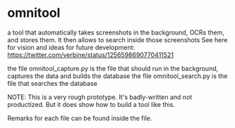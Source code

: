 # omnitool
a tool that automatically takes screenshots in the background, OCRs them, and stores them. It then allows to search inside those screenshots
See here for vision and ideas for future development: https://twitter.com/verbine/status/1256598690770411521

the file omnitool_capture.py is the file that should run in the background, captures the data and builds the database
the file omnitool_search.py is the file that searches the database

NOTE: This is a very rough prototype. It's badly-written and not productized. But it does show how to build a tool like this.

Remarks for each file can be found inside the file.


